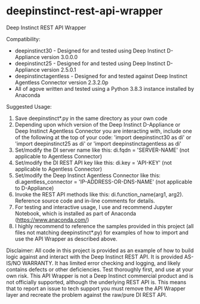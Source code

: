 # deepinstinct-rest-api-wrapper

Deep Instinct REST API Wrapper

Compatibility:
* deepinstinct30 - Designed for and tested using Deep Instinct D-Appliance version 3.0.0.0
* deepinstinct25 - Designed for and tested using Deep Instinct D-Appliance version 2.5.0.1
* deepinstinctagentless - Designed for and tested against Deep Instinct Agentless Connector version 2.3.2.0p
* All of agove written and tested using a Python 3.8.3 instance installed by Anaconda

Suggested Usage:

1. Save deepinstinct*.py in the same directory as your own code
2. Depending upon which version of the Deep Instinct D-Appliance or Deep Instinct Agentless Connector you are interacting with, include one of the following at the top of your code:
   'import deepinstinct30 as di'
   or
   'import deepinstinct25 as di'
   or
   'import deepinstinctagentless as di'
3. Set/modify the DI server name like this: di.fqdn = 'SERVER-NAME' (not applicable to Agentless Connector)
4. Set/modify the DI REST API key like this: di.key = 'API-KEY' (not applicable to Agentless Connector)
5. Set/modify the Deep Instinct Agentless Connector like this: di.agentless_connector = 'IP-ADDRESS-OR-DNS-NAME' (not applicable to D-Appliance)
6. Invoke the REST API methods like this:  di.function_name(arg1, arg2). Reference source code and in-line comments for details.
7. For testing and interactive usage, I use and recommend Jupyter Notebook, which is installed as part of Anaconda (https://www.anaconda.com/)
8. I highly recommend to reference the samples provided in this project (all files not matching deepinstinct*.py) for examples of how to import and use the API Wrapper as described above.

Disclaimer:
All code in this project is provided as an example of how to build logic against and interact with the Deep Instinct REST API. It is provided AS-IS/NO WARRANTY. It has limited error checking and logging, and likely contains defects or other deficiencies. Test thoroughly first, and use at your own risk. This API Wrapper is not a Deep Instinct commercial product and is not officially supported, although the underlying REST API is. This means that to report an issue to tech support you must remove the API Wrapper layer and recreate the problem against the raw/pure DI REST API.

